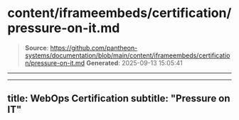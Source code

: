 # content/iframeembeds/certification/pressure-on-it.md

> **Source**: https://github.com/pantheon-systems/documentation/blob/main/content/iframeembeds/certification/pressure-on-it.md
> **Generated**: 2025-09-13 15:05:41

---

---
title: WebOps Certification
subtitle: "Pressure on IT"
---

<Partial file="certification-guide/pressure-on-it.md" />
